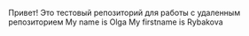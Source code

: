 Привет! Это тестовый репозиторий для работы с удаленным репозиторием
My name is Olga
My firstname is Rybakova
